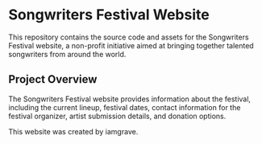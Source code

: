# Songwriters Festival Website

This repository contains the source code and assets for the Songwriters Festival website, a non-profit initiative aimed at bringing together talented songwriters from around the world.

## Project Overview

The Songwriters Festival website provides information about the festival, including the current lineup, festival dates, contact information for the festival organizer, artist submission details, and donation options.

This website was created by iamgrave.
